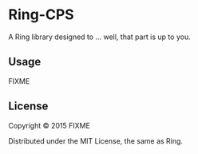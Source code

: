 # Ring-CPS

A Ring library designed to ... well, that part is up to you.

## Usage

FIXME

## License

Copyright © 2015 FIXME

Distributed under the MIT License, the same as Ring.

